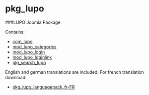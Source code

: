 pkg_lupo
===================

###LUPO Joomla Package

Contains:
- [com_lupo](https://github.com/sba/com_lupo)
- [mod_lupo_categories](https://github.com/sba/mod_lupo_categories)
- [mod_lupo_login](https://github.com/sba/mod_lupo_login)
- [mod_lupo_loginlink](https://github.com/sba/mod_lupo_loginlink)
- [plg_search_lupo](https://github.com/sba/plg_search_lupo)

English and german translations are included.
For french translation download:
- [pkg_lupo_languagepack_fr-FR](https://github.com/sba/pkg_lupo_languagepack_fr-FR)
